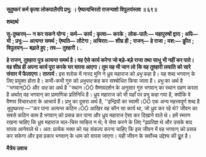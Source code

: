 **सुदुष्करं कर्म कृत्वा लोकपालैरपि प्रभु: ।** **ऐष्यत्यचिरतो राजन्यशो विपुलयंस्तव ॥ ६९॥** 

**शब्दार्थ** 

**सु-दुष्करम्—** **न कर सकने योग्य** **; कर्म—** **कार्य** **; कृत्वा—** **करके** **; लोक-पालै:—** **महापुरुषों द्वारा** **; अपि—** **भी** **; प्रभु:—** **अत्यन्त** **समर्थ** **; ऐष्यति—** **लौटेगा** **; अचिरत:—** **शीघ्र ही** **; राजन्—** **हे राजा** **; यश:—** **कीॢत** **; विपुलयन्—** **बढ़ाते हुए** **; तव—** **तुश्हारी।** **.** 

**हे राजन्, तुश्हारा पुत्र अत्यन्त समर्थ है। वह ऐसे कार्य करेगा जो बड़े-बड़े राजा तथा साधु** **भी नहीं कर पाते। वह शीघ्र ही अपना कार्य पूरा करके घर वापस आएगा। तुम यह भी जान लो** **कि वह तुश्हारी लयाति को सारे संसार में फैलाएगा।** **तात्पर्य :** इस श्लोक में नारद मुनि ने ध्रुव महाराज को *प्रभु* कहा है। यह शब्द भगवान् के लिए प्रयुक्त होता है। कभी-कभी गुरु को *प्रभुपाद* कह कर सश्बोधित किया जाता है। *प्रभु* का अर्थ है ''भगवान्ÓÓ और *पाद* का अर्थ है ''स्थान।ÓÓ वैष्णवदर्शन के अनुसार गुरु भगवान् का स्थान ग्रहण करता है अर्थात् वह भगवान् का प्रामाणिक प्रतिनिधि है। ध्रुव महाराज को भी यहाँ पर प्रभु कहा गया है, क्योंकि वे वैष्णव विचारधारा के आचार्य हैं। प्रभु का दूसरा अर्थ है, ''इन्द्रियों का स्वामी।ÓÓ एक अन्य महत्त्वपूर्ण शब्द है *सुदुष्करम्* —''कर पाना अत्यन्त कठिन।ÓÓ आखिर वह कौन सा कार्य था, जो ध्रुव कर रहे थे? जीवन का सबसे कठिन काम है भगवान् को प्रसन्न कर पाना और ध्रुव महाराज ऐसा कर दिखाने वाले थे। हमें स्मरण रखना चाहिए कि ध्रुव महाराज चल-चित्त व्यकि्त न थे; वे सेवा करने के लिए ²ढ़प्रतिज्ञ थे और उसके बाद वापस आनेवाले थे। अत: प्रत्येक भक्त को यह संकल्प करना चाहिए कि इस जीवन में वह भगवान् को प्रसन्न कर सकेगा और इस प्रकार भगवान् के धाम को वापस जाएगा। यही जीवन के सर्वोच्च उद्देश्य की पूॢत है।  

**मैत्रेय उवाच** 